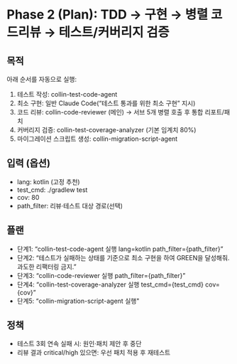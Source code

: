 # Phase 2 (Plan): TDD → 구현 → 병렬 코드리뷰 → 테스트/커버리지 검증

## 목적
아래 순서를 자동으로 실행:
1) 테스트 작성: collin-test-code-agent
2) 최소 구현: 일반 Claude Code(“테스트 통과를 위한 최소 구현” 지시)
3) 코드 리뷰: collin-code-reviewer (메인) → 서브 5개 병렬 호출 후 통합 리포트/패치
4) 커버리지 검증: collin-test-coverage-analyzer (기본 임계치 80%)
5) 마이그레이션 스크립트 생성: collin-migration-script-agent

## 입력 (옵션)
- lang: kotlin (고정 추천)
- test_cmd: ./gradlew test
- cov: 80
- path_filter: 리뷰·테스트 대상 경로(선택)

## 플랜
- 단계1: “collin-test-code-agent 실행 lang=kotlin path_filter={path_filter}”
- 단계2: “테스트가 실패하는 상태를 기준으로 최소 구현을 하여 GREEN을 달성해줘. 과도한 리팩터링 금지.”
- 단계3: “collin-code-reviewer 실행 path_filter={path_filter}”
- 단계4: “collin-test-coverage-analyzer 실행 test_cmd={test_cmd} cov={cov}”
- 단계5: “collin-migration-script-agent 실행"

## 정책
- 테스트 3회 연속 실패 시: 원인·패치 제안 후 중단
- 리뷰 결과 critical/high 있으면: 우선 패치 적용 후 재테스트
